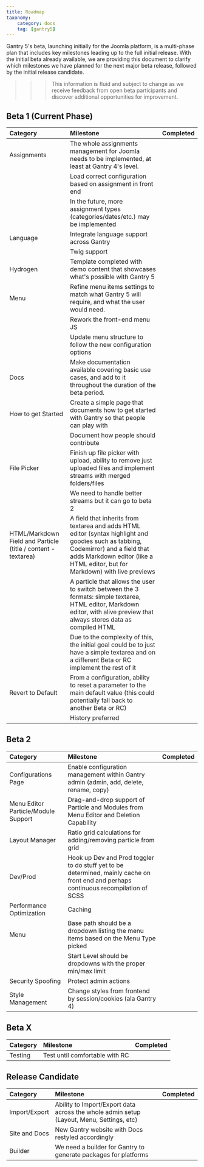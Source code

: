 ```yaml
---
title: Roadmap
taxonomy:
    category: docs
    tag: [gantry5]
---
```


Gantry 5's beta, launching initially for the Joomla platform, is a multi-phase plan that includes key milestones leading up to the full initial release. With the initial beta already available, we are providing this document to clarify which milestones we have planned for the next major beta release, followed by the initial release candidate.

>>> This information is fluid and subject to change as we receive feedback from open beta participants and discover additional opportunities for improvement.

Beta 1 (Current Phase)
-----

| Category                                                      | Milestone                                                                                                                                                                                                           | Completed                                             |
| :-----                                                        | :----                                                                                                                                                                                                               | :-----:                                               |
| Assignments                                                   | The whole assignments management for Joomla needs to be implemented, at least at Gantry 4's level.                                                                                                                  | <span style="color:green" class="fa fa-check"></span> |
|                                                               | Load correct configuration based on assignment in front end                                                                                                                                                         | <span style="color:green" class="fa fa-check"></span> |
|                                                               | In the future, more assignment types (categories/dates/etc.) may be implemented                                                                                                                                     |                                                       |
| Language                                                      | Integrate language support across Gantry                                                                                                                                                                            |                                                       |
|                                                               | Twig support                                                                                                                                                                                                        | <span style="color:green" class="fa fa-check"></span> |
| Hydrogen                                                      | Template completed with demo content that showcases what's possible with Gantry 5                                                                                                                                    |                                                       |
| Menu                                                          | Refine menu items settings to match what Gantry 5 will require, and what the user would need.                                                                                                                        |                                                       |
|                                                               | Rework the front-end menu JS                                                                                                                                                                                        |                                                       |
|                                                               | Update menu structure to follow the new configuration options                                                                                                                                                       |                                                       |
| Docs                                                          | Make documentation available covering basic use cases, and add to it throughout the duration of the beta period.                                                                                                    |                                                       |
| How to get Started                                            | Create a simple page that documents how to get started with Gantry so that people can play with                                                                                                                     |                                                       |
|                                                               | Document how people should contribute                                                                                                                                                                               |                                                       |
| File Picker                                                   | Finish up file picker with upload, ability to remove just uploaded files and implement streams with merged folders/files                                                                                            |                                                       |
|                                                               | We need to handle better streams but it can go to beta 2                                                                                                                                                            |                                                       |
| HTML/Markdown Field and Particle (title / content - textarea) | A field that inherits from textarea and adds HTML editor (syntax highlight and goodies such as tabbing, Codemirror) and a field that adds Markdown editor (like a HTML editor, but for Markdown) with live previews |                                                       |
|                                                               | A particle that allows the user to switch between the 3 formats: simple textarea, HTML editor, Markdown editor, with alive preview that always stores data as compiled HTML                                         |                                                       |
|                                                               | Due to the complexity of this, the initial goal could be to just have a simple textarea and on a different Beta or RC implement the rest of it                                                                      |                                                       |
| Revert to Default                                             | From a configuration, ability to reset a parameter to the main default value (this could potentially fall back to another Beta or RC)                                                                               |                                                       |
|                                                               | History preferred                                                                                                                                                                                                   |                                                       |


Beta 2
-----

| Category                            | Milestone                                                                                                                             | Completed |
| :-----                              | :----                                                                                                                                 | :-----:   |
| Configurations Page                 | Enable configuration management within Gantry admin (admin, add, delete, rename, copy)                                                |           |
| Menu Editor Particle/Module Support | Drag-and-drop support of Particle and Modules from Menu Editor and Deletion Capability                                                |           |
| Layout Manager                      | Ratio grid calculations for adding/removing particle from grid                                                                        |           |
| Dev/Prod                            | Hook up Dev and Prod toggler to do stuff yet to be determined, mainly cache on front end and perhaps continuous recompilation of SCSS |           |
| Performance Optimization            | Caching                                                                                                                               |           |
| Menu                                | Base path should be a dropdown listing the menu items based on the Menu Type picked                                                   |           |
|                                     | Start Level should be dropdowns with the proper min/max limit                                                                         |           |
| Security Spoofing                   | Protect admin actions                                                                                                                 |           |
| Style Management                    | Change styles from frontend by session/cookies (ala Gantry 4)                                                                         |           |

Beta X
-----

| Category | Milestone                      | Completed |
| :-----   | :----                          | :-----:   |
| Testing  | Test until comfortable with RC |           |

Release Candidate
-----

| Category      | Milestone                                                                                | Completed |
| :-----        | :----                                                                                    | :-----:   |
| Import/Export | Ability to Import/Export data across the whole admin setup (Layout, Menu, Settings, etc) |           |
| Site and Docs | New Gantry website with Docs restyled accordingly                                        |           |
| Builder       | We need a builder for Gantry to generate packages for platforms                          |           |

